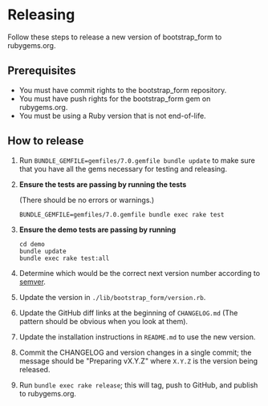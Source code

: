 # Releasing

Follow these steps to release a new version of bootstrap_form to rubygems.org.

## Prerequisites

* You must have commit rights to the bootstrap_form repository.
* You must have push rights for the bootstrap_form gem on rubygems.org.
* You must be using a Ruby version that is not end-of-life.

## How to release

1. Run `BUNDLE_GEMFILE=gemfiles/7.0.gemfile bundle update` to make sure that you have all the gems necessary for testing and releasing.
2. **Ensure the tests are passing by running the tests**

   (There should be no errors or warnings.)

       BUNDLE_GEMFILE=gemfiles/7.0.gemfile bundle exec rake test

2. **Ensure the demo tests are passing by running**

       cd demo
       bundle update
       bundle exec rake test:all

3. Determine which would be the correct next version number according to [semver](http://semver.org/).
4. Update the version in `./lib/bootstrap_form/version.rb`.
5. Update the GitHub diff links at the beginning of `CHANGELOG.md` (The pattern should be obvious when you look at them).
6. Update the installation instructions in `README.md` to use the new version.
7. Commit the CHANGELOG and version changes in a single commit; the message should be "Preparing vX.Y.Z" where `X.Y.Z` is the version being released.
8. Run `bundle exec rake release`; this will tag, push to GitHub, and publish to rubygems.org.
